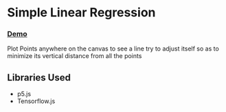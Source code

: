 # Simple Linear Regression

### [Demo](https://adityathebe.github.io/ml/regression)

Plot Points anywhere on the canvas to see a line try to adjust itself so as to minimize its vertical distance from all the points

## Libraries Used
- p5.js
- Tensorflow.js